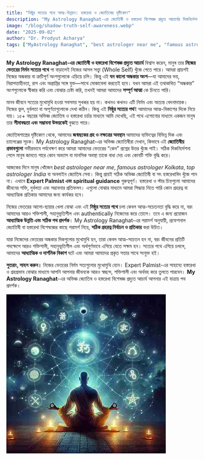 ```yaml
---
title: "নিষ্ঠুর সত্যের পথে আত্ম-উন্নয়ন: হস্তরেখা ও জ্যোতিষের দৃষ্টিকোণ"
description: "My Astrology Ranaghat-এর জ্যোতিষী ও হস্তরেখা বিশেষজ্ঞ প্রদ্যুত আচার্যের দিকনির্দেশনায় নিজের ভেতরের অন্ধকার অংশের মুখোমুখি হয়ে আত্ম-সচেতনতা ও আধ্যাত্মিক উন্নতি। best astrologer near me, famous astrologer Kolkata, top astrologer India, Expert Palmist, genuine Gemstone, spiritual guidance।"
image: "/blog/shadow-truth-self-awareness.webp"
date: "2025-09-02"
author: "Dr. Prodyut Acharya"
tags: ["MyAstrology Ranaghat", "best astrologer near me", "famous astrologer Kolkata", "top astrologer India", "Expert Palmist", "genuine Gemstone", "spiritual guidance", "self-awareness", "astrology insights"]
---
```


**My Astrology Ranaghat-এর জ্যোতিষী ও হস্তরেখা বিশেষজ্ঞ প্রদ্যুত আচার্য** বিশ্বাস করেন, মানুষ তার **নিজের ভেতরের নির্মম সত্যের পথে** পা বাড়ালেই নিজের আসল সত্ত্বা (Whole Self) খুঁজে পেতে পারে। আমরা প্রায়শই নিজের অন্ধকার বা ত্রুটিপূর্ণ অংশগুলোকে এড়িয়ে চলি। কিন্তু এই **ঘন কালো অন্ধকার অংশ**—যা আমাদের ভয়, নিরাপত্তাহীনতা, রাগ এবং অপ্রাপ্তির সঙ্গে যুক্ত—সাথে মোকাবেলা করতেই হবে। যখন আমরা এই তথাকথিত “অন্ধকার” অংশগুলোকে স্বীকার করি এবং বোঝার চেষ্টা করি, তখনই আমরা আমাদের **সম্পূর্ণ আত্মা** কে চিনতে পারি।  

মানব জীবনে সত্যের মুখোমুখি হওয়া সবসময় সুখকর হয় না। কখনও কখনও এটি নির্মম এবং অত্যন্ত বেদনাদায়ক। নিজের ভুল, দুর্বলতা বা অপূর্ণতাগুলোকে দেখা কঠিন। কিন্তু এই **নিষ্ঠুর সত্যের পথ**ই আমাদের আত্ম-বিকাশের দিকে নিয়ে যায়। ১৫+ বছরের অভিজ্ঞ জ্যোতিষ ও হস্তরেখা চর্চার মাধ্যমে আমি দেখেছি, এই পথে এগোনোর মাধ্যমে একজন মানুষ তার **সীমাবদ্ধতা এবং সম্ভাবনা উভয়কেই** বুঝতে পারে।  

জ্যোতিষশাস্ত্রের দৃষ্টিকোণ থেকে, আমাদের **জন্মছকের গ্রহ ও নক্ষত্রের অবস্থান** আমাদের ব্যক্তিত্বের বিভিন্ন দিক এবং চ্যালেঞ্জের সূচক। My Astrology Ranaghat-এর অভিজ্ঞ জ্যোতিষীরা দেখান, কিভাবে এই **জ্যোতিষীয় প্রভাবগুলো** গভীরভাবে পর্যবেক্ষণ করে আমরা আমাদের ভেতরের “কেন” প্রশ্নের উত্তর খুঁজে পাই। সঠিক দিকনির্দেশনা পেলে মানুষ জানতে পারে কোন অভ্যাস বা মানসিক অবস্থা তাকে বাধা দেয় এবং কোনটি শক্তি বৃদ্ধি করে।  

আজকের দিনে মানুষ খোঁজেন *best astrologer near me*, *famous astrologer Kolkata*, *top astrologer India* বা অনলাইন জ্যোতিষ সেবা। কিন্তু প্রায়ই সঠিক অভিজ্ঞ জ্যোতিষী বা সৎ হস্তরেখাবিদ খুঁজে পান না। এখানে **Expert Palmist এবং spiritual guidance** গুরুত্বপূর্ণ। হস্তরেখা ও স্টার চিহ্নগুলো আমাদের জীবনের শক্তি, দুর্বলতা এবং সম্ভাবনার প্রতিফলন। এগুলো বোঝার মাধ্যমে আমরা সিদ্ধান্ত নিতে পারি কোন গ্রহরত্ন বা আধ্যাত্মিক প্রতিকার আমাদের জন্য কার্যকর হবে।  

নিজের ভেতরের আলো-ছায়ার খেলা বোঝা এবং এই **নিষ্ঠুর সত্যের পথে** চলা কেবল আত্ম-সচেতনতা বৃদ্ধি করে না, বরং আমাদের আরও শক্তিশালী, সহানুভূতিশীল এবং authentically নিজেদের করে তোলে। তবে এ জন্য প্রয়োজন **আধ্যাত্মিক উন্নতি এবং সঠিক পথ প্রদর্শক**। My Astrology Ranaghat-এর পরামর্শ অনুযায়ী, প্রফেশনাল জ্যোতিষী বা হস্তরেখা বিশেষজ্ঞের কাছে পরামর্শ নিয়ে, **সঠিক গ্রহরত্ন নির্বাচন ও প্রতিকার** করা উচিত।  

যারা নিজেদের ভেতরের অন্ধকার দিকগুলোর মুখোমুখি হন, তারা কেবল আত্ম-সচেতন হন না, বরং জীবনের প্রতিটি পদক্ষেপে আরও শক্তিশালী, সহানুভূতিশীল এবং অর্থপূর্ণভাবে এগিয়ে যেতে সক্ষম হন। সত্যের পথে এগিয়ে চললে, আমাদের **আধ্যাত্মিক ও দার্শনিক বিকাশ** ঘটে এবং আমরা আমাদের প্রকৃত সত্তার সাথে সংযুক্ত হই।  

**সুতরাং, সাহস করুন।** নিজের ভেতরের নির্মম সত্যগুলোর মুখোমুখি হোন। Expert Palmist-এর সাহায্যে হস্তরেখা ও গ্রহপ্রভাব বোঝার মাধ্যমে আপনি আপনার জীবনকে আরও স্বচ্ছন্দ, শক্তিশালী এবং অর্থবহ করে তুলতে পারবেন। **My Astrology Ranaghat**-এর অভিজ্ঞ জ্যোতিষ ও হস্তরেখা বিশেষজ্ঞ প্রদ্যুত আচার্য আপনার এই যাত্রায় পথ প্রদর্শক।  

![Discover your true self with My Astrology Ranaghat - best astrologer near me, famous astrologer Kolkata, Expert Palmist offering genuine Gemstone advice and spiritual guidance for self-awareness and inner growth.](/blog/shadow-truth-self-awareness.webp)
